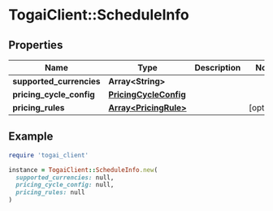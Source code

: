 # TogaiClient::ScheduleInfo

## Properties

| Name | Type | Description | Notes |
| ---- | ---- | ----------- | ----- |
| **supported_currencies** | **Array&lt;String&gt;** |  |  |
| **pricing_cycle_config** | [**PricingCycleConfig**](PricingCycleConfig.md) |  |  |
| **pricing_rules** | [**Array&lt;PricingRule&gt;**](PricingRule.md) |  | [optional] |

## Example

```ruby
require 'togai_client'

instance = TogaiClient::ScheduleInfo.new(
  supported_currencies: null,
  pricing_cycle_config: null,
  pricing_rules: null
)
```

